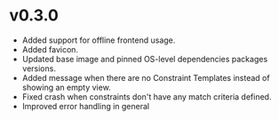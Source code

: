 # v0.3.0

- Added support for offline frontend usage.
- Added favicon.
- Updated base image and pinned OS-level dependencies packages versions.
- Added message when there are no Constraint Templates instead of showing an empty view.
- Fixed crash when constraints don't have any match criteria defined.
- Improved error handling in general
